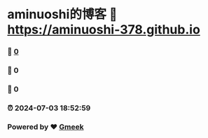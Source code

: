 # aminuoshi的博客 :link: https://aminuoshi-378.github.io 
### :page_facing_up: [0](https://aminuoshi-378.github.io/tag.html) 
### :speech_balloon: 0 
### :hibiscus: 0 
### :alarm_clock: 2024-07-03 18:52:59 
### Powered by :heart: [Gmeek](https://github.com/Meekdai/Gmeek)
